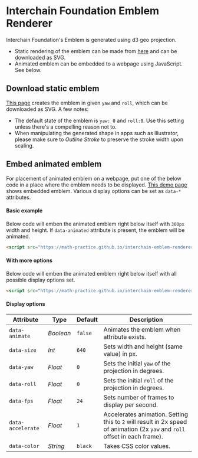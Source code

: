 # Interchain Foundation Emblem Renderer

Interchain Foundation's Emblem is generated using d3 geo projection. 
- Static rendering of the emblem can be made from [here](https://math-practice.github.io/interchain-emblem-renderer/) and can be downloaded as SVG.
- Animated emblem can be embedded to a webpage using JavaScript. See below.

## Download static emblem
[This page](https://math-practice.github.io/interchain-emblem-renderer/) creates the emblem in given `yaw` and `roll`, which can be downloaded as SVG. A few notes:
- The default state of the emblem is `yaw: 0` and `roll:0`. Use this setting unless there's a compelling reason not to.
- When manipulating the generated shape in apps such as Illustrator, please make sure to *Outline Stroke* to preserve the stroke width upon scaling.

## Embed animated emblem
For placement of animated emblem on a webpage, put one of the below code in a place where the emblem needs to be displayed. [This demo page](https://math-practice.github.io/interchain-emblem-renderer/demo.html) shows embedded emblem. Various display options can be set as `data-*` attributes.

#### Basic example
Below code will emben the animated emblem right below itself with `300px` width and height. If `data-animated` attribute is present, the emblem will be animated.
```html
<script src="https://math-practice.github.io/interchain-emblem-renderer/render.js" data-animated data-size="300"></script>
```

#### With more options
Below code will emben the animated emblem right below itself with all possible display options set.

```html
<script src="https://math-practice.github.io/interchain-emblem-renderer/render.js" data-animated data-size="300" data-yaw="30" data-roll="60" data-fps="60" data-accelerate="2" data-color="red"></script>
```

#### Display options

| Attribute         | Type    | Default  | Description                                                                                                                 |
| ----------------- | ------- | ------------- | --------------------------------------------------------------------------------------------------------------------------- |
| `data-animate`    | _Boolean_ | `false`       | Animates the emblem when attribute exists.                                                                                  |
| `data-size`       | _Int_     | `640`         | Sets width and height (same value) in px.                                                                                   |
| `data-yaw`        | _Float_   | `0`           | Sets the initial `yaw` of the projection in degrees.                                                                                     |
| `data-roll`       | _Float_   | `0`           | Sets the initial `roll` of the projection in degrees.                                                                                   |
| `data-fps`        | _Float_   | `24`          | Sets number of frames to display per second.                                                                                |
| `data-accelerate` | _Float_   | `1`           | Accelerates animation. Setting this to `2` will result in 2x speed of animation (2x `yaw` and `roll` offset in each frame). |
| `data-color`      | _String_  | `black`       | Takes CSS color values.                                                                                                     |

